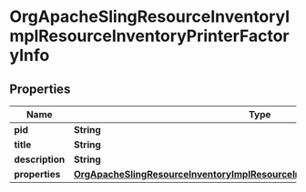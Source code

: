 

# OrgApacheSlingResourceInventoryImplResourceInventoryPrinterFactoryInfo

## Properties

Name | Type | Description | Notes
------------ | ------------- | ------------- | -------------
**pid** | **String** |  |  [optional]
**title** | **String** |  |  [optional]
**description** | **String** |  |  [optional]
**properties** | [**OrgApacheSlingResourceInventoryImplResourceInventoryPrinterFactoryProperties**](OrgApacheSlingResourceInventoryImplResourceInventoryPrinterFactoryProperties.md) |  |  [optional]



